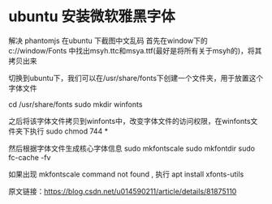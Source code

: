 # ubuntu 安装微软雅黑字体

解决 phantomjs 在ubuntu 下截图中文乱码
首先在window下的 c://window/Fonts 中找出msyh.ttc和msya.ttf(最好是将所有关于msyh的)，将其拷贝出来

切换到ubuntu下，我们可以在/usr/share/fonts下创建一个文件夹，用于放置这个字体文件

cd /usr/share/fonts
sudo mkdir winfonts

之后将该字体文件拷贝到winfonts中，改变字体文件的访问权限，在winfonts文件夹下执行
sudo chmod 744 *

然后根据字体文件生成核心字体信息
sudo mkfontscale
sudo mkfontdir
sudo fc-cache -fv

如果出现 mkfontscale command not found , 执行
apt install xfonts-utils

原文链接：https://blog.csdn.net/u014590211/article/details/81875110

